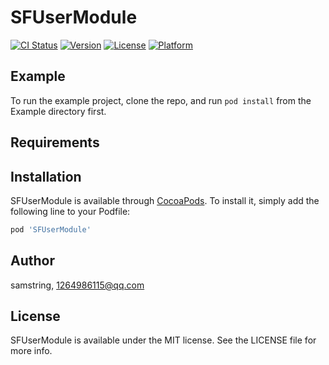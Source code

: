 # SFUserModule

[![CI Status](https://img.shields.io/travis/samstring/SFUserModule.svg?style=flat)](https://travis-ci.org/samstring/SFUserModule)
[![Version](https://img.shields.io/cocoapods/v/SFUserModule.svg?style=flat)](https://cocoapods.org/pods/SFUserModule)
[![License](https://img.shields.io/cocoapods/l/SFUserModule.svg?style=flat)](https://cocoapods.org/pods/SFUserModule)
[![Platform](https://img.shields.io/cocoapods/p/SFUserModule.svg?style=flat)](https://cocoapods.org/pods/SFUserModule)

## Example

To run the example project, clone the repo, and run `pod install` from the Example directory first.

## Requirements

## Installation

SFUserModule is available through [CocoaPods](https://cocoapods.org). To install
it, simply add the following line to your Podfile:

```ruby
pod 'SFUserModule'
```

## Author

samstring, 1264986115@qq.com

## License

SFUserModule is available under the MIT license. See the LICENSE file for more info.
